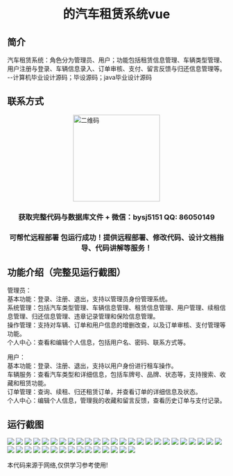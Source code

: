 <p><h1 align="center">的汽车租赁系统vue</h1></p>

## 简介
汽车租赁系统：角色分为管理员、用户；功能包括租赁信息管理、车辆类型管理、用户注册与登录、车辆信息录入、订单审核、支付、留言反馈与归还信息管理等。    --计算机毕业设计源码；毕设源码；java毕业设计源码


## 联系方式
<img src="https://bs-1329754181.cos.ap-shanghai.myqcloud.com/wx.jpg" alt="二维码" style="display: block; margin: 0 auto;" width="200px">
<p><h3 align="center">获取完整代码与数据库文件 + 微信：bysj5151 QQ: 86050149</h3></p>
<p><h3 align="center">可帮忙远程部署 包运行成功！提供远程部署、修改代码、设计文档指导、代码讲解等服务！</h3></p>

## 功能介绍（完整见运行截图）
管理员：  
基本功能：登录、注册、退出，支持以管理员身份管理系统。  
系统管理：包括汽车类型管理、车辆信息管理、租赁信息管理、用户管理、续租信息管理、归还信息管理、违章记录管理和保险信息管理。  
操作管理：支持对车辆、订单和用户信息的增删改查，以及订单审核、支付管理等功能。  
个人中心：查看和编辑个人信息，包括用户名、密码、联系方式等。  

用户：  
基本功能：登录、注册、退出，支持以用户身份进行租车操作。  
车辆服务：查看汽车类型和详细信息，包括车牌号、品牌、状态等，支持搜索、收藏和租赁功能。  
订单管理：查询、续租、归还租赁订单，并查看订单的详细信息及状态。  
个人中心：编辑个人信息，管理我的收藏和留言反馈，查看历史订单与支付记录。


## 运行截图
![](https://bs-1329754181.cos.ap-shanghai.myqcloud.com/ssm/CarRentalSystem1/img/001.jpg)
![](https://bs-1329754181.cos.ap-shanghai.myqcloud.com/ssm/CarRentalSystem1/img/002.jpg)
![](https://bs-1329754181.cos.ap-shanghai.myqcloud.com/ssm/CarRentalSystem1/img/003.jpg)
![](https://bs-1329754181.cos.ap-shanghai.myqcloud.com/ssm/CarRentalSystem1/img/004.jpg)
![](https://bs-1329754181.cos.ap-shanghai.myqcloud.com/ssm/CarRentalSystem1/img/005.jpg)
![](https://bs-1329754181.cos.ap-shanghai.myqcloud.com/ssm/CarRentalSystem1/img/006.jpg)
![](https://bs-1329754181.cos.ap-shanghai.myqcloud.com/ssm/CarRentalSystem1/img/007.jpg)
![](https://bs-1329754181.cos.ap-shanghai.myqcloud.com/ssm/CarRentalSystem1/img/008.jpg)
![](https://bs-1329754181.cos.ap-shanghai.myqcloud.com/ssm/CarRentalSystem1/img/009.jpg)
![](https://bs-1329754181.cos.ap-shanghai.myqcloud.com/ssm/CarRentalSystem1/img/010.jpg)
![](https://bs-1329754181.cos.ap-shanghai.myqcloud.com/ssm/CarRentalSystem1/img/011.jpg)
![](https://bs-1329754181.cos.ap-shanghai.myqcloud.com/ssm/CarRentalSystem1/img/012.jpg)
![](https://bs-1329754181.cos.ap-shanghai.myqcloud.com/ssm/CarRentalSystem1/img/013.jpg)
![](https://bs-1329754181.cos.ap-shanghai.myqcloud.com/ssm/CarRentalSystem1/img/014.jpg)
![](https://bs-1329754181.cos.ap-shanghai.myqcloud.com/ssm/CarRentalSystem1/img/015.jpg)
![](https://bs-1329754181.cos.ap-shanghai.myqcloud.com/ssm/CarRentalSystem1/img/016.jpg)
![](https://bs-1329754181.cos.ap-shanghai.myqcloud.com/ssm/CarRentalSystem1/img/017.jpg)
![](https://bs-1329754181.cos.ap-shanghai.myqcloud.com/ssm/CarRentalSystem1/img/018.jpg)
![](https://bs-1329754181.cos.ap-shanghai.myqcloud.com/ssm/CarRentalSystem1/img/019.jpg)
![](https://bs-1329754181.cos.ap-shanghai.myqcloud.com/ssm/CarRentalSystem1/img/020.jpg)
![](https://bs-1329754181.cos.ap-shanghai.myqcloud.com/ssm/CarRentalSystem1/img/021.jpg)
![](https://bs-1329754181.cos.ap-shanghai.myqcloud.com/ssm/CarRentalSystem1/img/022.jpg)
![](https://bs-1329754181.cos.ap-shanghai.myqcloud.com/ssm/CarRentalSystem1/img/023.jpg)
![](https://bs-1329754181.cos.ap-shanghai.myqcloud.com/ssm/CarRentalSystem1/img/024.jpg)
![](https://bs-1329754181.cos.ap-shanghai.myqcloud.com/ssm/CarRentalSystem1/img/025.jpg)
![](https://bs-1329754181.cos.ap-shanghai.myqcloud.com/ssm/CarRentalSystem1/img/026.jpg)
![](https://bs-1329754181.cos.ap-shanghai.myqcloud.com/ssm/CarRentalSystem1/img/027.jpg)
![](https://bs-1329754181.cos.ap-shanghai.myqcloud.com/ssm/CarRentalSystem1/img/028.jpg)
![](https://bs-1329754181.cos.ap-shanghai.myqcloud.com/ssm/CarRentalSystem1/img/029.jpg)
![](https://bs-1329754181.cos.ap-shanghai.myqcloud.com/ssm/CarRentalSystem1/img/030.jpg)
![](https://bs-1329754181.cos.ap-shanghai.myqcloud.com/ssm/CarRentalSystem1/img/031.jpg)
![](https://bs-1329754181.cos.ap-shanghai.myqcloud.com/ssm/CarRentalSystem1/img/032.jpg)
![](https://bs-1329754181.cos.ap-shanghai.myqcloud.com/ssm/CarRentalSystem1/img/033.jpg)
![](https://bs-1329754181.cos.ap-shanghai.myqcloud.com/ssm/CarRentalSystem1/img/034.jpg)
![](https://bs-1329754181.cos.ap-shanghai.myqcloud.com/ssm/CarRentalSystem1/img/035.jpg)
![](https://bs-1329754181.cos.ap-shanghai.myqcloud.com/ssm/CarRentalSystem1/img/036.jpg)
![](https://bs-1329754181.cos.ap-shanghai.myqcloud.com/ssm/CarRentalSystem1/img/037.jpg)
![](https://bs-1329754181.cos.ap-shanghai.myqcloud.com/ssm/CarRentalSystem1/img/038.jpg)
![](https://bs-1329754181.cos.ap-shanghai.myqcloud.com/ssm/CarRentalSystem1/img/039.jpg)
![](https://bs-1329754181.cos.ap-shanghai.myqcloud.com/ssm/CarRentalSystem1/img/040.jpg)

<p>本代码来源于网络,仅供学习参考使用!</p>
